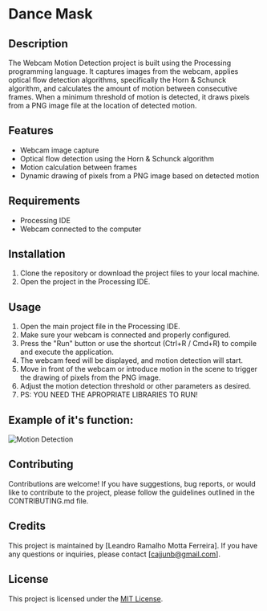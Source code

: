 # Dance Mask

## Description
The Webcam Motion Detection project is built using the Processing programming language. It captures images from the webcam, applies optical flow detection algorithms, specifically the Horn & Schunck algorithm, and calculates the amount of motion between consecutive frames. When a minimum threshold of motion is detected, it draws pixels from a PNG image file at the location of detected motion.

## Features
- Webcam image capture
- Optical flow detection using the Horn & Schunck algorithm
- Motion calculation between frames
- Dynamic drawing of pixels from a PNG image based on detected motion

## Requirements
- Processing IDE
- Webcam connected to the computer

## Installation
1. Clone the repository or download the project files to your local machine.
2. Open the project in the Processing IDE.

## Usage
1. Open the main project file in the Processing IDE.
2. Make sure your webcam is connected and properly configured.
3. Press the "Run" button or use the shortcut (Ctrl+R / Cmd+R) to compile and execute the application.
4. The webcam feed will be displayed, and motion detection will start.
5. Move in front of the webcam or introduce motion in the scene to trigger the drawing of pixels from the PNG image.
6. Adjust the motion detection threshold or other parameters as desired.
7. PS: YOU NEED THE APROPRIATE LIBRARIES TO RUN!

## Example of it's function:
![Motion Detection](motion-capture-example.gif)

## Contributing
Contributions are welcome! If you have suggestions, bug reports, or would like to contribute to the project, please follow the guidelines outlined in the CONTRIBUTING.md file.

## Credits
This project is maintained by [Leandro Ramalho Motta Ferreira]. If you have any questions or inquiries, please contact [cajjunb@gmail.com].

## License
This project is licensed under the [MIT License](LICENSE).
